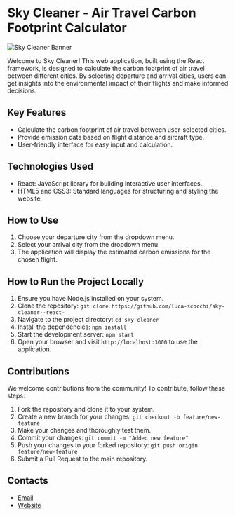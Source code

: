 # Sky Cleaner - Air Travel Carbon Footprint Calculator

![Sky Cleaner Banner](https://github.com/luca-scocchi/sky-cleaner--react-)

Welcome to Sky Cleaner! This web application, built using the React framework, is designed to calculate the carbon footprint of air travel between different cities. By selecting departure and arrival cities, users can get insights into the environmental impact of their flights and make informed decisions.

## Key Features

- Calculate the carbon footprint of air travel between user-selected cities.
- Provide emission data based on flight distance and aircraft type.
- User-friendly interface for easy input and calculation.

## Technologies Used

- React: JavaScript library for building interactive user interfaces.
- HTML5 and CSS3: Standard languages for structuring and styling the website.
  

## How to Use

1. Choose your departure city from the dropdown menu.
2. Select your arrival city from the dropdown menu.
3. The application will display the estimated carbon emissions for the chosen flight.


## How to Run the Project Locally

1. Ensure you have Node.js installed on your system.
2. Clone the repository: `git clone https://github.com/luca-scocchi/sky-cleaner--react-`
3. Navigate to the project directory: `cd sky-cleaner`
4. Install the dependencies: `npm install`
5. Start the development server: `npm start`
6. Open your browser and visit `http://localhost:3000` to use the application.

## Contributions

We welcome contributions from the community! To contribute, follow these steps:

1. Fork the repository and clone it to your system.
2. Create a new branch for your changes: `git checkout -b feature/new-feature`
3. Make your changes and thoroughly test them.
4. Commit your changes: `git commit -m "Added new feature"`
5. Push your changes to your forked repository: `git push origin feature/new-feature`
6. Submit a Pull Request to the main repository.

## Contacts

- [Email](lscocchi@gmail.com)
- [Website](https://sky-cleaner-react.vercel.app)


